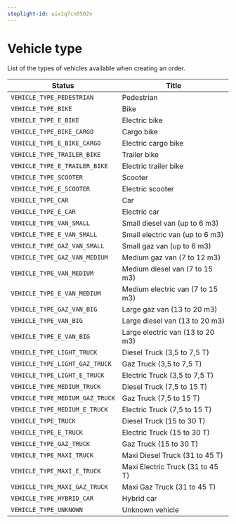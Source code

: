 ```yaml
---
stoplight-id: uix1q7cn0502v
---
```


# Vehicle type

List of the types of vehicles available when creating an order.

Status | Title
---------|----------
 `VEHICLE_TYPE_PEDESTRIAN`|Pedestrian
 `VEHICLE_TYPE_BIKE`|Bike
 `VEHICLE_TYPE_E_BIKE`|Electric bike
 `VEHICLE_TYPE_BIKE_CARGO`|Cargo bike
 `VEHICLE_TYPE_E_BIKE_CARGO`|Electric cargo bike
 `VEHICLE_TYPE_TRAILER_BIKE`|Trailer bike
 `VEHICLE_TYPE_E_TRAILER_BIKE`|Electric trailer bike
 `VEHICLE_TYPE_SCOOTER`|Scooter
 `VEHICLE_TYPE_E_SCOOTER`|Electric scooter
 `VEHICLE_TYPE_CAR`|Car
 `VEHICLE_TYPE_E_CAR`|Electric car
 `VEHICLE_TYPE_VAN_SMALL`|Small diesel van (up to 6 m3)
 `VEHICLE_TYPE_E_VAN_SMALL`|Small electric van (up to 6 m3)
 `VEHICLE_TYPE_GAZ_VAN_SMALL`|Small gaz van (up to 6 m3)
 `VEHICLE_TYPE_GAZ_VAN_MEDIUM`|Medium gaz van (7 to 12 m3)
 `VEHICLE_TYPE_VAN_MEDIUM`|Medium diesel van (7 to 15 m3)
 `VEHICLE_TYPE_E_VAN_MEDIUM`|Medium electric van (7 to 15 m3)
 `VEHICLE_TYPE_GAZ_VAN_BIG`|Large gaz van (13 to 20 m3)
 `VEHICLE_TYPE_VAN_BIG`|Large diesel van (13 to 20 m3)
 `VEHICLE_TYPE_E_VAN_BIG`|Large electric van (13 to 20 m3)
 `VEHICLE_TYPE_LIGHT_TRUCK`|Diesel Truck (3,5 to 7,5 T)
 `VEHICLE_TYPE_LIGHT_GAZ_TRUCK`|Gaz Truck (3,5 to 7,5 T)
 `VEHICLE_TYPE_LIGHT_E_TRUCK`|Electric Truck (3,5 to 7,5 T)
 `VEHICLE_TYPE_MEDIUM_TRUCK`|Diesel Truck (7,5 to 15 T)
 `VEHICLE_TYPE_MEDIUM_GAZ_TRUCK`|Gaz Truck (7,5 to 15 T)
 `VEHICLE_TYPE_MEDIUM_E_TRUCK`|Electric Truck (7,5 to 15 T)
 `VEHICLE_TYPE_TRUCK`|Diesel Truck (15 to 30 T)
 `VEHICLE_TYPE_E_TRUCK`|Electric Truck (15 to 30 T)
 `VEHICLE_TYPE_GAZ_TRUCK`|Gaz Truck (15 to 30 T)
 `VEHICLE_TYPE_MAXI_TRUCK`|Maxi Diesel Truck (31 to 45 T)
 `VEHICLE_TYPE_MAXI_E_TRUCK`|Maxi Electric Truck (31 to 45 T)
 `VEHICLE_TYPE_MAXI_GAZ_TRUCK`|Maxi Gaz Truck (31 to 45 T)
 `VEHICLE_TYPE_HYBRID_CAR`|Hybrid car
 `VEHICLE_TYPE_UNKNOWN`|Unknown vehicle